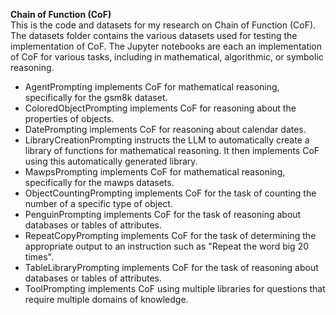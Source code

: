 **Chain of Function (CoF)**\
This is the code and datasets for my research on Chain of Function (CoF). The datasets folder contains the various datasets used for testing the implementation of CoF. The Jupyter notebooks are each an implementation of CoF for various tasks, including in mathematical, algorithmic, or symbolic reasoning.

- AgentPrompting implements CoF for mathematical reasoning, specifically for the gsm8k dataset.
- ColoredObjectPrompting implements CoF for reasoning about the properties of objects.
- DatePrompting implements CoF for reasoning about calendar dates.
- LibraryCreationPrompting instructs the LLM to automatically create a library of functions for mathematical reasoning. It then implements CoF using this automatically generated library.
- MawpsPrompting implements CoF for mathematical reasoning, specifically for the mawps datasets.
- ObjectCountingPrompting implements CoF for the task of counting the number of a specific type of object.
- PenguinPrompting implements CoF for the task of reasoning about databases or tables of attributes.
- RepeatCopyPrompting implements CoF for the task of determining the appropriate output to an instruction such as "Repeat the word big 20 times".
- TableLibraryPrompting implements CoF for the task of reasoning about databases or tables of attributes.
- ToolPrompting implements CoF using multiple libraries for questions that require multiple domains of knowledge.
